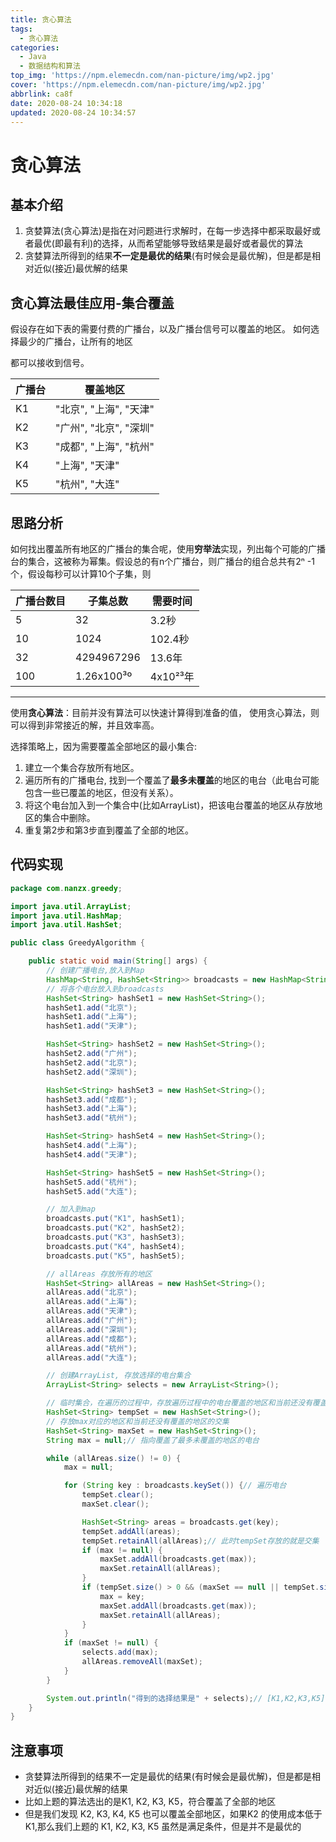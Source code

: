 ```yaml
---
title: 贪心算法
tags:
  - 贪心算法
categories:
  - Java
  - 数据结构和算法
top_img: 'https://npm.elemecdn.com/nan-picture/img/wp2.jpg'
cover: 'https://npm.elemecdn.com/nan-picture/img/wp2.jpg'
abbrlink: ca8f
date: 2020-08-24 10:34:18
updated: 2020-08-24 10:34:57
---
```


# 贪心算法

## 基本介绍

1. 贪婪算法(贪心算法)是指在对问题进行求解时，在每一步选择中都采取最好或者最优(即最有利)的选择，从而希望能够导致结果是最好或者最优的算法
2. 贪婪算法所得到的结果**不一定是最优的结果**(有时候会是最优解)，但是都是相对近似(接近)最优解的结果



## 贪心算法最佳应用-集合覆盖

假设存在如下表的需要付费的广播台，以及广播台信号可以覆盖的地区。 如何选择最少的广播台，让所有的地区

都可以接收到信号。

| 广播台 | 覆盖地区               |
| ------ | ---------------------- |
| K1     | "北京", "上海", "天津" |
| K2     | "广州", "北京", "深圳" |
| K3     | "成都", "上海", "杭州" |
| K4     | "上海", "天津"         |
| K5     | "杭州", "大连"         |



## 思路分析

如何找出覆盖所有地区的广播台的集合呢，使用**穷举法**实现，列出每个可能的广播台的集合，这被称为幂集。假设总的有n个广播台，则广播台的组合总共有2ⁿ -1 个，假设每秒可以计算10个子集，则

| 广播台数目 | 子集总数   | 需要时间 |
| ---------- | ---------- | -------- |
| 5          | 32         | 3.2秒    |
| 10         | 1024       | 102.4秒  |
| 32         | 4294967296 | 13.6年   |
| 100        | 1.26x100³º | 4x10²³年 |

---

使用**贪心算法**：目前并没有算法可以快速计算得到准备的值， 使用贪心算法，则可以得到非常接近的解，并且效率高。

选择策略上，因为需要覆盖全部地区的最小集合:

1. 建立一个集合存放所有地区。
2. 遍历所有的广播电台, 找到一个覆盖了**最多未覆盖**的地区的电台（此电台可能包含一些已覆盖的地区，但没有关系）。
3. 将这个电台加入到一个集合中(比如ArrayList)，把该电台覆盖的地区从存放地区的集合中删除。
4. 重复第2步和第3步直到覆盖了全部的地区。



## 代码实现

```java
package com.nanzx.greedy;

import java.util.ArrayList;
import java.util.HashMap;
import java.util.HashSet;

public class GreedyAlgorithm {

	public static void main(String[] args) {
		// 创建广播电台,放入到Map
		HashMap<String, HashSet<String>> broadcasts = new HashMap<String, HashSet<String>>();
		// 将各个电台放入到broadcasts
		HashSet<String> hashSet1 = new HashSet<String>();
		hashSet1.add("北京");
		hashSet1.add("上海");
		hashSet1.add("天津");

		HashSet<String> hashSet2 = new HashSet<String>();
		hashSet2.add("广州");
		hashSet2.add("北京");
		hashSet2.add("深圳");

		HashSet<String> hashSet3 = new HashSet<String>();
		hashSet3.add("成都");
		hashSet3.add("上海");
		hashSet3.add("杭州");

		HashSet<String> hashSet4 = new HashSet<String>();
		hashSet4.add("上海");
		hashSet4.add("天津");

		HashSet<String> hashSet5 = new HashSet<String>();
		hashSet5.add("杭州");
		hashSet5.add("大连");

		// 加入到map
		broadcasts.put("K1", hashSet1);
		broadcasts.put("K2", hashSet2);
		broadcasts.put("K3", hashSet3);
		broadcasts.put("K4", hashSet4);
		broadcasts.put("K5", hashSet5);

		// allAreas 存放所有的地区
		HashSet<String> allAreas = new HashSet<String>();
		allAreas.add("北京");
		allAreas.add("上海");
		allAreas.add("天津");
		allAreas.add("广州");
		allAreas.add("深圳");
		allAreas.add("成都");
		allAreas.add("杭州");
		allAreas.add("大连");

		// 创建ArrayList, 存放选择的电台集合
		ArrayList<String> selects = new ArrayList<String>();

		// 临时集合，在遍历的过程中，存放遍历过程中的电台覆盖的地区和当前还没有覆盖的地区的交集
		HashSet<String> tempSet = new HashSet<String>();
		// 存放max对应的地区和当前还没有覆盖的地区的交集
		HashSet<String> maxSet = new HashSet<String>();
		String max = null;// 指向覆盖了最多未覆盖的地区的电台

		while (allAreas.size() != 0) {
			max = null;

			for (String key : broadcasts.keySet()) {// 遍历电台
				tempSet.clear();
				maxSet.clear();

				HashSet<String> areas = broadcasts.get(key);
				tempSet.addAll(areas);
				tempSet.retainAll(allAreas);// 此时tempSet存放的就是交集
				if (max != null) {
					maxSet.addAll(broadcasts.get(max));
					maxSet.retainAll(allAreas);
				}
				if (tempSet.size() > 0 && (maxSet == null || tempSet.size() > maxSet.size())) {
					max = key;
					maxSet.addAll(broadcasts.get(max));
					maxSet.retainAll(allAreas);
				}
			}
			if (maxSet != null) {
				selects.add(max);
				allAreas.removeAll(maxSet);
			}
		}

		System.out.println("得到的选择结果是" + selects);// [K1,K2,K3,K5]
	}
}
```



## 注意事项

- 贪婪算法所得到的结果不一定是最优的结果(有时候会是最优解)，但是都是相对近似(接近)最优解的结果
- 比如上题的算法选出的是K1, K2, K3, K5，符合覆盖了全部的地区
- 但是我们发现 K2, K3, K4, K5 也可以覆盖全部地区，如果K2 的使用成本低于K1,那么我们上题的 K1, K2, K3, K5 虽然是满足条件，但是并不是最优的

